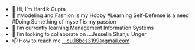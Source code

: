 - 👋 Hi, I’m Hardik Gupta
- 👀 #Modeling and Fashion is my Hobby #Learning Self-Defense is a need #Doing Something of myself is my passion
- 🌱 I’m currently learning Management Information Systems
- 💞️ I’m looking to collaborate on ...Jesselin Shanju Unger
- 📫 How to reach me ...cu.18bcs3199@gmail.com

<!---
hadik10/hadik10 is a ✨ special ✨ repository because its `README.md` (this file) appears on your GitHub profile.
You can click the Preview link to take a look at your changes.
--->
